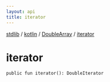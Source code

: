 ```yaml
---
layout: api
title: iterator
---
```

[stdlib](../../index.md) / [kotlin](../index.md) / [DoubleArray](index.md) / [iterator](iterator.md)

# iterator

```
public fun iterator(): DoubleIterator
```
